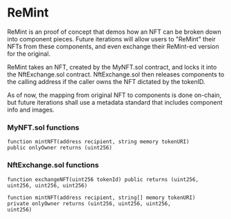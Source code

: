 # ReMint
ReMint is an proof of concept that demos how an NFT can be broken down into component pieces. 
Future iterations will allow users to "ReMint" their NFTs from these components, and even exchange their ReMint-ed version for the original.

ReMint takes an NFT, created by the MyNFT.sol contract, and locks it into the NftExchange.sol contract. NftExchange.sol then releases components to the calling 
address if the caller owns the NFT dictated by the tokenID.

As of now, the mapping from original NFT to components is done on-chain, but future iterations shall use a metadata standard that includes component info and images.

### MyNFT.sol functions 
<code>function mintNFT(address recipient, string memory tokenURI) public onlyOwner returns (uint256)</code>

### NftExchange.sol functions 
<code>function exchangeNFT(uint256 tokenId) public returns (uint256, uint256, uint256, uint256)</code>

<code>function mintNFT(address recipient, string[] memory tokenURI) private onlyOwner returns (uint256, uint256, uint256, uint256)</code>
